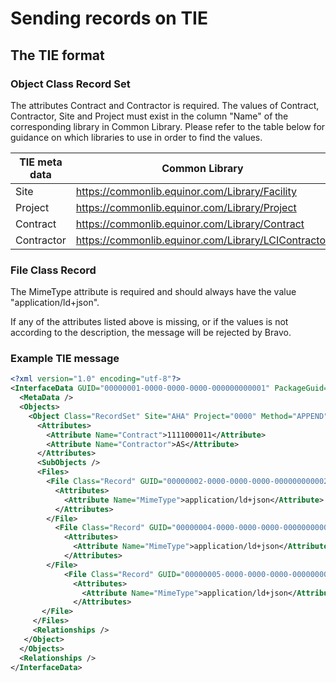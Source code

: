 
# Sending records on TIE

## The TIE format

### Object Class Record Set
The attributes Contract and Contractor is required. 
The values of Contract, Contractor, Site and Project must exist in the column "Name" of the corresponding library in Common Library. Please refer to the table below for guidance on which
libraries to use in order to find the values.

TIE meta data | Common Library |
--- | --- | 
Site | https://commonlib.equinor.com/Library/Facility | 
Project | https://commonlib.equinor.com/Library/Project | 
Contract | https://commonlib.equinor.com/Library/Contract | 
Contractor | https://commonlib.equinor.com/Library/LCIContractor | 

### File Class Record
The MimeType attribute is required and should always have the value "application/ld+json".

If any of the attributes listed above is missing, or if the values is not according to the description, the message will be rejected by Bravo.

### Example TIE message
```xml
<?xml version="1.0" encoding="utf-8"?>
<InterfaceData GUID="00000001-0000-0000-0000-000000000001" PackageGuid="00000000-0000-0000-0000-000000000000" TimeStamp="2023-09-27T10:42:01.9616546+02:00" Action="APPEND" Site="AHA" Project="0000" ObjectClass="RecordSet" ObjectType="RecordSet" MessageVersion="001.1">
  <MetaData />
  <Objects>
    <Object Class="RecordSet" Site="AHA" Project="0000" Method="APPEND" GUID="00000003-0000-0000-0000-000000000003">
	  <Attributes>
	    <Attribute Name="Contract">1111000011</Attribute>
		<Attribute Name="Contractor">AS</Attribute>
	  </Attributes>
	  <SubObjects />
	  <Files>
	    <File Class="Record" GUID="00000002-0000-0000-0000-000000000002" ParentObjectGUID="00000003-0000-0000-0000-000000000003" FileName="record1.jsonld" FileType="json-ld">
		  <Attributes>
		    <Attribute Name="MimeType">application/ld+json</Attribute>
		  </Attributes>
		</File>
		  <File Class="Record" GUID="00000004-0000-0000-0000-000000000004" ParentObjectGUID="00000003-0000-0000-0000-000000000003" FileName="record2.jsonld" FileType="json-ld">
		    <Attributes>
			  <Attribute Name="MimeType">application/ld+json</Attribute>
	        </Attributes>
		</File>
		    <File Class="Record" GUID="00000005-0000-0000-0000-000000000005" ParentObjectGUID="00000003-0000-0000-0000-000000000003" FileName="recrd3.jsonld" FileType="json-ld">
			  <Attributes>
			    <Attribute Name="MimeType">application/ld+json</Attribute>
              </Attributes>
	   </File>
     </Files>
     <Relationships />
   </Object>
  </Objects>
  <Relationships />
</InterfaceData>
```